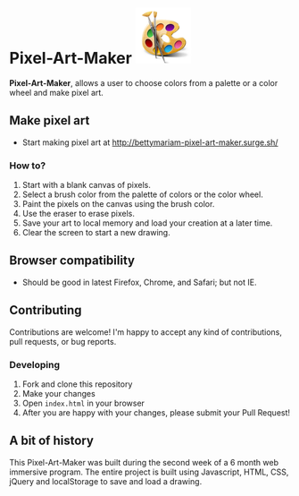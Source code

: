 # Pixel-Art-Maker <img height="100px" src="images/palette.png">

**Pixel-Art-Maker**, allows a user to choose colors from a palette or a color wheel and make pixel art.

## Make pixel art
* Start making pixel art at http://bettymariam-pixel-art-maker.surge.sh/

### How to?
1. Start with a blank canvas of pixels.
2. Select a brush color from the palette of colors or the color wheel.
3. Paint the pixels on the canvas using the brush color.
4. Use the eraser to erase pixels.
5. Save your art to local memory and load your creation at a later time.
6. Clear the screen to start a new drawing.

## Browser compatibility
- Should be good in latest Firefox, Chrome, and Safari; but not IE.

## Contributing
Contributions are welcome! I'm happy to accept any kind of contributions, pull requests, or bug reports.

### Developing

1. Fork and clone this repository
2. Make your changes
3. Open `index.html` in your browser
4. After you are happy with your changes, please submit your Pull Request!

## A bit of history
This Pixel-Art-Maker was built during the second week of a 6 month web immersive program. The entire project is built using Javascript, HTML, CSS, jQuery and localStorage to save and load a drawing.

